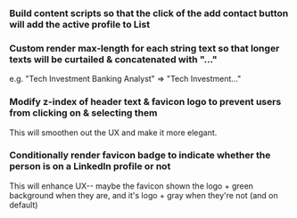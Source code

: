 ### Build content scripts so that the click of the add contact button will add the active profile to List

### Custom render max-length for each string text so that longer texts will be curtailed & concatenated with "..."

e.g. "Tech Investment Banking Analyst" => "Tech Investment..."

### Modify z-index of header text & favicon logo to prevent users from clicking on & selecting them

This will smoothen out the UX and make it more elegant.

### Conditionally render favicon badge to indicate whether the person is on a LinkedIn profile or not

This will enhance UX-- maybe the favicon shown the logo + green background when they are, and it's logo + gray when they're not (and on default)

